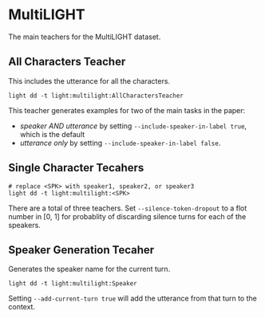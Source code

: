 # MultiLIGHT

The main teachers for the MultiLIGHT dataset.

## All Characters Teacher
This includes the utterance for all the characters.
```
light dd -t light:multilight:AllCharactersTeacher
```
This teacher generates examples for two of the main tasks in the paper:
* *speaker AND utterance* by setting `--include-speaker-in-label true`, which is the default
* *utterance only* by setting `--include-speaker-in-label false`.

## Single Character Tecahers
```
# replace <SPK> with speaker1, speaker2, or speaker3
light dd -t light:multilight:<SPK>
```
There are a total of three teachers.
Set `--silence-token-dropout` to a flot number in [0, 1] for probablity of discarding silence turns for each of the speakers.

## Speaker Generation Tecaher
Generates the speaker name for the current turn.
```
light dd -t light:multilight:Speaker
```
Setting `--add-current-turn true` will add the utterance from that turn to the context.
